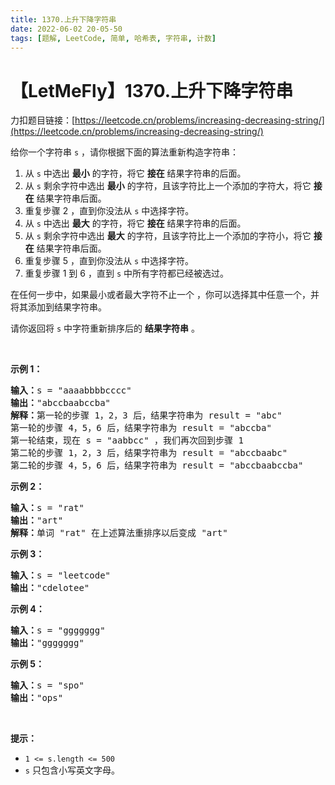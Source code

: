 ```yaml
---
title: 1370.上升下降字符串
date: 2022-06-02 20-05-50
tags: [题解, LeetCode, 简单, 哈希表, 字符串, 计数]
---
```


# 【LetMeFly】1370.上升下降字符串

力扣题目链接：[https://leetcode.cn/problems/increasing-decreasing-string/](https://leetcode.cn/problems/increasing-decreasing-string/)

<p>给你一个字符串&nbsp;<code>s</code>&nbsp;，请你根据下面的算法重新构造字符串：</p>

<ol>
	<li>从 <code>s</code>&nbsp;中选出 <strong>最小</strong>&nbsp;的字符，将它 <strong>接在</strong>&nbsp;结果字符串的后面。</li>
	<li>从 <code>s</code>&nbsp;剩余字符中选出&nbsp;<strong>最小</strong>&nbsp;的字符，且该字符比上一个添加的字符大，将它 <strong>接在</strong>&nbsp;结果字符串后面。</li>
	<li>重复步骤 2 ，直到你没法从 <code>s</code>&nbsp;中选择字符。</li>
	<li>从 <code>s</code>&nbsp;中选出 <strong>最大</strong>&nbsp;的字符，将它 <strong>接在</strong>&nbsp;结果字符串的后面。</li>
	<li>从 <code>s</code>&nbsp;剩余字符中选出&nbsp;<strong>最大</strong>&nbsp;的字符，且该字符比上一个添加的字符小，将它 <strong>接在</strong>&nbsp;结果字符串后面。</li>
	<li>重复步骤 5&nbsp;，直到你没法从 <code>s</code>&nbsp;中选择字符。</li>
	<li>重复步骤 1 到 6 ，直到 <code>s</code>&nbsp;中所有字符都已经被选过。</li>
</ol>

<p>在任何一步中，如果最小或者最大字符不止一个&nbsp;，你可以选择其中任意一个，并将其添加到结果字符串。</p>

<p>请你返回将&nbsp;<code>s</code>&nbsp;中字符重新排序后的 <strong>结果字符串</strong> 。</p>

<p>&nbsp;</p>

<p><strong>示例 1：</strong></p>

<pre><strong>输入：</strong>s = &quot;aaaabbbbcccc&quot;
<strong>输出：</strong>&quot;abccbaabccba&quot;
<strong>解释：</strong>第一轮的步骤 1，2，3 后，结果字符串为 result = &quot;abc&quot;
第一轮的步骤 4，5，6 后，结果字符串为 result = &quot;abccba&quot;
第一轮结束，现在 s = &quot;aabbcc&quot; ，我们再次回到步骤 1
第二轮的步骤 1，2，3 后，结果字符串为 result = &quot;abccbaabc&quot;
第二轮的步骤 4，5，6 后，结果字符串为 result = &quot;abccbaabccba&quot;
</pre>

<p><strong>示例 2：</strong></p>

<pre><strong>输入：</strong>s = &quot;rat&quot;
<strong>输出：</strong>&quot;art&quot;
<strong>解释：</strong>单词 &quot;rat&quot; 在上述算法重排序以后变成 &quot;art&quot;
</pre>

<p><strong>示例 3：</strong></p>

<pre><strong>输入：</strong>s = &quot;leetcode&quot;
<strong>输出：</strong>&quot;cdelotee&quot;
</pre>

<p><strong>示例 4：</strong></p>

<pre><strong>输入：</strong>s = &quot;ggggggg&quot;
<strong>输出：</strong>&quot;ggggggg&quot;
</pre>

<p><strong>示例 5：</strong></p>

<pre><strong>输入：</strong>s = &quot;spo&quot;
<strong>输出：</strong>&quot;ops&quot;
</pre>

<p>&nbsp;</p>

<p><strong>提示：</strong></p>

<ul>
	<li><code>1 &lt;= s.length &lt;= 500</code></li>
	<li><code>s</code>&nbsp;只包含小写英文字母。</li>
</ul>


    